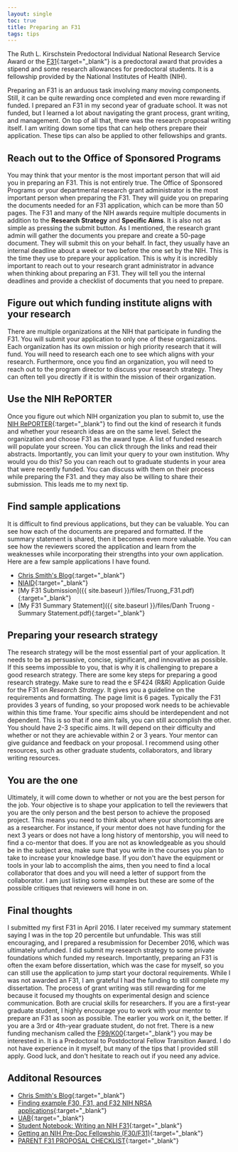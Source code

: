 ```yaml
---
layout: single
toc: true
title: Preparing an F31
tags: tips 
---
```


The Ruth L. Kirschstein Predoctoral Individual National Research Service Award or the [F31](https://researchtraining.nih.gov/programs/fellowships/f31){:target="_blank"}  is a predoctoral award that provides a stipend and some research allowances for predoctoral students. It is a fellowship provided by the National Institutes of Health (NIH). 

Preparing an F31 is an arduous task involving many moving components. Still, it can be quite rewarding once completed and even more rewarding if funded. I prepared an F31 in my second year of graduate school. It was not funded, but I learned a lot about navigating the grant process, grant writing, and management. On top of all that, there was the research proposal writing itself. I am writing down some tips that can help others prepare their application. These tips can also be applied to other fellowships and grants. 

## Reach out to the Office of Sponsored Programs
You may think that your mentor is the most important person that will aid you in preparing an F31. This is not entirely true. The Office of Sponsored Programs or your departmental research grant administrator is the most important person when preparing the F31. They will guide you on preparing the documents needed for an F31 application, which can be more than 50 pages. The F31 and many of the NIH awards require multiple documents in addition to the __Research Strategy__ and __Specific Aims__. It is also not as simple as pressing the submit button. As I mentioned, the research grant admin will gather the documents you prepare and create a 50-page document. They will submit this on your behalf. In fact, they usually have an internal deadline about a week or two before the one set by the NIH. This is the time they use to prepare your application. This is why it is incredibly important to reach out to your research grant administrator in advance when thinking about preparing an F31. They will tell you the internal deadlines and provide a checklist of documents that you need to prepare. 

## Figure out which funding institute aligns with your research
There are multiple organizations at the NIH that participate in funding the F31. You will submit your application to only one of these organizations. Each organization has its own mission or high priority research that it will fund. You will need to research each one to see which aligns with your research. Furthermore, once you find an organization, you will need to reach out to the program director to discuss your research strategy. They can often tell you directly if it is within the mission of their organization. 

## Use the NIH RePORTER
Once you figure out which NIH organization you plan to submit to, use the [NIH RePORTER](https://projectreporter.nih.gov/reporter.cfm){:target="_blank"} to find out the kind of research it funds and whether your research ideas are on the same level. Select the organization and choose F31 as the award type. A list of funded research will populate your screen. You can click through the links and read their abstracts. Importantly, you can limit your query to your own institution. Why would you do this? So you can reach out to graduate students in your area that were recently funded. You can discuss with them on their process while preparing the F31. and they may also be willing to share their submission. This leads me to my next tip.

## Find sample applications
It is difficult to find previous applications, but they can be valuable. You can see how each of the documents are prepared and formatted. If the summary statement is shared, then it becomes even more valuable. You can see how the reviewers scored the application and learn from the weaknesses while incorporating their strengths into your own application. Here are a few sample applications I have found.
- [Chris Smith's Blog](https://www.christophertsmith.com/funding-resources.html){:target="_blank"}
- [NIAID](https://www.niaid.nih.gov/grants-contracts/three-new-f31-sample-applications){:target="_blank"}
- [My F31 Submission]({{ site.baseurl }}/files/Truong_F31.pdf){:target="_blank"}
- [My F31 Summary Statement]({{ site.baseurl }}/files/Danh Truong - Summary Statement.pdf){:target="_blank"}

## Preparing your research strategy
The research strategy will be the most essential part of your application. It needs to be as persuasive, concise, significant, and innovative as possible. If this seems impossible to you, that is why it is challenging to prepare a good research strategy. There are some key steps for preparing a good research strategy. Make sure to read the e SF424 (R&R) Application Guide for the F31 on _Research Strategy_. It gives you a guideline on the requirements and formatting. The page limit is 6 pages. Typically the F31 provides 3 years of funding, so your proposed work needs to be achievable within this time frame. Your specific aims should be interdependent and not dependent. This is so that if one aim fails, you can still accomplish the other. You should have 2-3 specific aims. It will depend on their difficulty and whether or not they are achievable within 2 or 3 years. Your mentor can give guidance and feedback on your proposal. I recommend using other resources, such as other graduate students, collaborators, and library writing resources. 

## You are the one
Ultimately, it will come down to whether or not you are the best person for the job. Your objective is to shape your application to tell the reviewers that you are the only person and the best person to achieve the proposed project. This means you need to think about where your shortcomings are as a researcher. For instance, if your mentor does not have funding for the next 3 years or does not have a long history of mentorship, you will need to find a co-mentor that does. If you are not as knowledgeable as you should be in the subject area, make sure that you write in the courses you plan to take to increase your knowledge base. If you don't have the equipment or tools in your lab to accomplish the aims, then you need to find a local collaborator that does and you will need a letter of support from the collaborator. I am just listing some examples but these are some of the possible critiques that reviewers will hone in on. 

## Final thoughts
I submitted my first F31 in April 2016. I later received my summary statement saying I was in the top 20 percentile but unfundable. This was still encouraging, and I prepared a resubmission for December 2016, which was ultimately unfunded. I did submit my research strategy to some private foundations which funded my research. Importantly, preparing an F31 is often the exam before dissertation, which was the case for myself, so you can still use the application to jump start your doctoral requirements. While I was not awarded an F31, I am grateful I had the funding to still complete my dissertation. The process of grant writing was still rewarding for me because it focused my thoughts on experimental design and science communication. Both are crucial skills for researchers. If you are a first-year graduate student, I highly encourage you to work with your mentor to prepare an F31 as soon as possible. The earlier you work on it, the better. If you are a 3rd or 4th-year graduate student, do not fret. There is a new funding mechanism called the [F99/K00](https://researchtraining.nih.gov/programs/fellowships/F99-K00){:target="_blank"} you may be interested in. It is a Predoctoral to Postdoctoral Fellow Transition Award. I do not have experience in it myself, but many of the tips that I provided still apply. Good luck, and don't hesitate to reach out if you need any advice.

## Additonal Resources
- [Chris Smith's Blog](https://www.christophertsmith.com/funding-resources.html){:target="_blank"}
- [Finding example F30, F31, and F32 NIH NRSA applications](https://medschool.vanderbilt.edu/career-development/2020/04/28/finding-example-nih-nrsa-applications/){:target="_blank"}
- [UAB](https://www.uab.edu/ccts/research-commons/grant-help/proposal-development/grant-library/nih-grant-f-series-samples){:target="_blank"}
- [Student Notebook: Writing an NIH F31](https://www.psychologicalscience.org/observer/writing-an-nih-f31){:target="_blank"}
- [Getting an NIH Pre-Doc Fellowship (F30/F31)](https://postdocs.ucsf.edu/sites/g/files/tkssra2836/f/wysiwyg/NIH-Predoc-slides-5.24.18.pdf){:target="_blank"}
- [PARENT F31 PROPOSAL CHECKLIST](https://sites.utexas.edu/adrgs/files/2020/02/F31-Checklist-FORMS-E-2.18.20.pdf){:target="_blank"}

